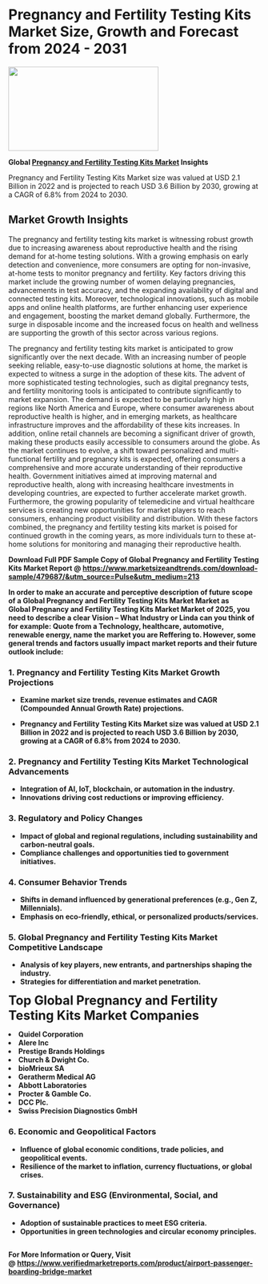 <H1>Pregnancy and Fertility Testing Kits Market Size, Growth and Forecast from 2024 - 2031</H1><img class="aligncenter size-medium wp-image-584254" src="https://thirdeyenews.in/wp-content/uploads/2024/09/Global-Market-Research-300x168.jpeg" alt="" width="300" height="168" /><p><strong>Global&nbsp;<a href="https://www.marketsizeandtrends.com/download-sample/479687/&amp;utm_source=Pulse&amp;utm_medium=213">Pregnancy and Fertility Testing Kits Market</a> Insights</strong></p><p>Pregnancy and Fertility Testing Kits Market size was valued at USD 2.1 Billion in 2022 and is projected to reach USD 3.6 Billion by 2030, growing at a CAGR of 6.8% from 2024 to 2030.</p><p><h2>Market Growth Insights</h2> <p>The pregnancy and fertility testing kits market is witnessing robust growth due to increasing awareness about reproductive health and the rising demand for at-home testing solutions. With a growing emphasis on early detection and convenience, more consumers are opting for non-invasive, at-home tests to monitor pregnancy and fertility. Key factors driving this market include the growing number of women delaying pregnancies, advancements in test accuracy, and the expanding availability of digital and connected testing kits. Moreover, technological innovations, such as mobile apps and online health platforms, are further enhancing user experience and engagement, boosting the market demand globally. Furthermore, the surge in disposable income and the increased focus on health and wellness are supporting the growth of this sector across various regions.</p> <p><strong></strong></p> <p>The pregnancy and fertility testing kits market is anticipated to grow significantly over the next decade. With an increasing number of people seeking reliable, easy-to-use diagnostic solutions at home, the market is expected to witness a surge in the adoption of these kits. The advent of more sophisticated testing technologies, such as digital pregnancy tests, and fertility monitoring tools is anticipated to contribute significantly to market expansion. The demand is expected to be particularly high in regions like North America and Europe, where consumer awareness about reproductive health is higher, and in emerging markets, as healthcare infrastructure improves and the affordability of these kits increases. In addition, online retail channels are becoming a significant driver of growth, making these products easily accessible to consumers around the globe. As the market continues to evolve, a shift toward personalized and multi-functional fertility and pregnancy kits is expected, offering consumers a comprehensive and more accurate understanding of their reproductive health. Government initiatives aimed at improving maternal and reproductive health, along with increasing healthcare investments in developing countries, are expected to further accelerate market growth. Furthermore, the growing popularity of telemedicine and virtual healthcare services is creating new opportunities for market players to reach consumers, enhancing product visibility and distribution. With these factors combined, the pregnancy and fertility testing kits market is poised for continued growth in the coming years, as more individuals turn to these at-home solutions for monitoring and managing their reproductive health.</p> <p><strong></p><p><span class=""><strong>Download Full PDF Sample Copy of Global Pregnancy and Fertility Testing Kits Market Report</strong> @ <a href="https://www.marketsizeandtrends.com/download-sample/479687/&amp;utm_source=Pulse&amp;utm_medium=213" target="_blank">https://www.marketsizeandtrends.com/download-sample/479687/&amp;utm_source=Pulse&amp;utm_medium=213</a></span></p><p>In order to make an accurate and perceptive description of future scope of a Global&nbsp;Pregnancy and Fertility Testing Kits Market Market as Global&nbsp;Pregnancy and Fertility Testing Kits Market Market of 2025, you need to describe a clear Vision &ndash; What Industry or Linda can you think of for example: Quote from a Technology, healthcare, automotive, renewable energy, name the market you are Reffering to. However, some general trends and factors usually impact market reports and their future outlook include:</p><h3>1.&nbsp;<strong>Pregnancy and Fertility Testing Kits Market Growth Projections</strong></h3><ul><li>Examine market size trends, revenue estimates and CAGR (Compounded Annual Growth Rate) projections.</li><li><p>Pregnancy and Fertility Testing Kits Market size was valued at USD 2.1 Billion in 2022 and is projected to reach USD 3.6 Billion by 2030, growing at a CAGR of 6.8% from 2024 to 2030.</p></li></ul><h3>2.&nbsp;<strong>Pregnancy and Fertility Testing Kits Market Technological Advancements</strong></h3><ul><li>Integration of AI, IoT, blockchain, or automation in the industry.</li><li>Innovations driving cost reductions or improving efficiency.</li></ul><h3>3.&nbsp;<strong>Regulatory and Policy Changes</strong></h3><ul><li>Impact of global and regional regulations, including sustainability and carbon-neutral goals.</li><li>Compliance challenges and opportunities tied to government initiatives.</li></ul><h3>4.&nbsp;<strong>Consumer Behavior Trends</strong></h3><ul><li>Shifts in demand influenced by generational preferences (e.g., Gen Z, Millennials).</li><li>Emphasis on eco-friendly, ethical, or personalized products/services.</li></ul><h3>5.&nbsp;<strong>Global Pregnancy and Fertility Testing Kits Market Competitive Landscape</strong></h3><ul><li>Analysis of key players, new entrants, and partnerships shaping the industry.</li><li>Strategies for differentiation and market penetration.</li></ul><p data-pm-slice="1 1 []"><span style="color: inherit; font-family: inherit; font-size: 25px;">Top Global Pregnancy and Fertility Testing Kits Market Companies</span></p><div class="" data-test-id=""><p><li>Quidel Corporation</li><li> Alere Inc</li><li> Prestige Brands Holdings</li><li> Church & Dwight Co.</li><li> bioMrieux SA</li><li> Geratherm Medical AG</li><li> Abbott Laboratories</li><li> Procter & Gamble Co.</li><li> DCC Plc.</li><li> Swiss Precision Diagnostics GmbH</li></p></div><h3>6.&nbsp;<strong>Economic and Geopolitical Factors</strong></h3><ul><li>Influence of global economic conditions, trade policies, and geopolitical events.</li><li>Resilience of the market to inflation, currency fluctuations, or global crises.</li></ul><h3>7.&nbsp;<strong>Sustainability and ESG (Environmental, Social, and Governance)</strong></h3><ul><li>Adoption of sustainable practices to meet ESG criteria.</li><li>Opportunities in green technologies and circular economy principles.</li></ul><h2><strong style="font-size: 14px;">For More Information or Query, Visit @&nbsp;</strong><a style="background-color: #ffffff; font-size: 14px;" href="https://www.marketsizeandtrends.com/report/pregnancy-and-fertility-testing-kits-market/" target="_blank">https://www.verifiedmarketreports.com/product/airport-passenger-boarding-bridge-market</a></h2>
